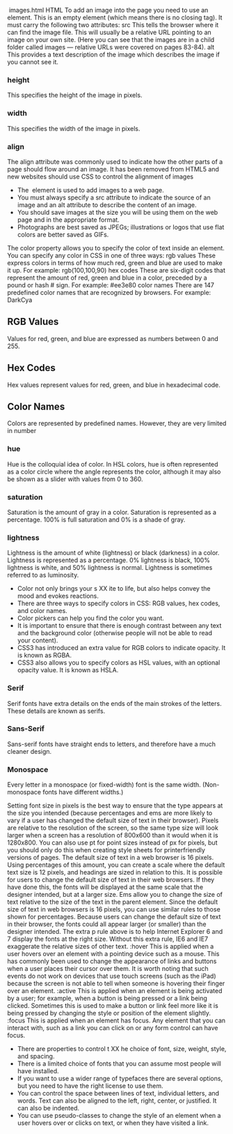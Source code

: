 <img> images.html HTML
To add an image into the page
you need to use an <img>
element. This is an empty
element (which means there is
no closing tag). It must carry the
following two attributes:
src
This tells the browser where
it can find the image file. This
will usually be a relative URL
pointing to an image on your
own site. (Here you can see that
the images are in a child folder
called images — relative URLs
were covered on pages 83-84).
alt
This provides a text description
of the image which describes the
image if you cannot see it.

### height
This specifies the height of the
image in pixels.
### width
This specifies the width of the
image in pixels.
### align 
The align attribute was
commonly used to indicate how
the other parts of a page should
flow around an image. It has
been removed from HTML5
and new websites should use
CSS to control the alignment of
images

- The <img> element is used to add images to a
web page.
- You must always specify a src attribute to indicate the
source of an image and an alt attribute to describe the
content of an image.
-  You should save images at the size you will be using
them on the web page and in the appropriate format.
-  Photographs are best saved as JPEGs; illustrations or
logos that use flat colors are better saved as GIFs.

The color property allows you
to specify the color of text inside
an element. You can specify any
color in CSS in one of three ways:
rgb values
These express colors in terms
of how much red, green and
blue are used to make it up. For
example: rgb(100,100,90)
hex codes
These are six-digit codes that
represent the amount of red,
green and blue in a color,
preceded by a pound or hash #
sign. For example: #ee3e80
color names
There are 147 predefined color
names that are recognized
by browsers. For example:
DarkCya

## RGB Values
Values for red, green, and blue
are expressed as numbers
between 0 and 255.

## Hex Codes
Hex values represent values
for red, green, and blue in
hexadecimal code.

## Color Names
Colors are represented by
predefined names. However,
they are very limited in number

### hue
Hue is the colloquial idea of
color. In HSL colors, hue is often
represented as a color circle
where the angle represents the
color, although it may also be
shown as a slider with values
from 0 to 360.

### saturation
Saturation is the amount of
gray in a color. Saturation is
represented as a percentage.
100% is full saturation and 0%
is a shade of gray.

### lightness
Lightness is the amount of
white (lightness) or black
(darkness) in a color. Lightness
is represented as a percentage.
0% lightness is black, 100%
lightness is white, and 50%
lightness is normal. Lightness
is sometimes referred to as
luminosity.


- Color not only brings your s XX ite to life, but also helps
convey the mood and evokes reactions.
- There are three ways to specify colors in CSS:
RGB values, hex codes, and color names.
- Color pickers can help you find the color you want.
- It is important to ensure that there is enough contrast
between any text and the background color (otherwise
people will not be able to read your content).
- CSS3 has introduced an extra value for RGB colors to
indicate opacity. It is known as RGBA.
- CSS3 also allows you to specify colors as HSL values,
with an optional opacity value. It is known as HSLA.

### Serif
Serif fonts have extra details on
the ends of the main strokes of
the letters. These details are
known as serifs.

### Sans-Serif
Sans-serif fonts have straight
ends to letters, and therefore
have a much cleaner design.

### Monospace
Every letter in a monospace (or
fixed-width) font is the same
width. (Non-monospace fonts
have different widths.)

Setting font size in pixels is the
best way to ensure that the type
appears at the size you intended
(because percentages and ems
are more likely to vary if a user
has changed the default size of
text in their browser).
Pixels are relative to the
resolution of the screen, so the
same type size will look larger
when a screen has a resolution
of 800x600 than it would when
it is 1280x800.
You can also use pt for point
sizes instead of px for pixels, but
you should only do this when
creating style sheets for printerfriendly
versions of pages.
The default size of text in a
web browser is 16 pixels. Using
percentages of this amount, you
can create a scale where the
default text size is 12 pixels, and
headings are sized in relation
to this.
It is possible for users to change
the default size of text in their
web browsers. If they have
done this, the fonts will be
displayed at the same scale that
the designer intended, but at a
larger size.
Ems allow you to change the size
of text relative to the size of the
text in the parent element. Since
the default size of text in web
browsers is 16 pixels, you can
use similar rules to those shown
for percentages.
Because users can change
the default size of text in their
browser, the fonts could all
appear larger (or smaller) than
the designer intended.
The extra p rule above is to help
Internet Explorer 6 and 7 display
the fonts at the right size.
Without this extra rule, IE6 and
IE7 exaggerate the relative sizes
of other text.
:hover
This is applied when a user
hovers over an element with a
pointing device such as a mouse.
This has commonly been used
to change the appearance of
links and buttons when a user
places their cursor over them. It
is worth noting that such events
do not work on devices that use
touch screens (such as the iPad)
because the screen is not able to
tell when someone is hovering
their finger over an element.
:active
This is applied when an element
is being activated by a user; for
example, when a button is being
pressed or a link being clicked.
Sometimes this is used to make
a button or link feel more like it
is being pressed by changing the
style or position of the element
slightly.
:focus
This is applied when an element
has focus. Any element that
you can interact with, such as a
link you can click on or any form
control can have focus.

- There are properties to control t XX he choice of font, size,
weight, style, and spacing.
- There is a limited choice of fonts that you can assume
most people will have installed.
-  If you want to use a wider range of typefaces there are
several options, but you need to have the right license
to use them.
-  You can control the space between lines of text,
individual letters, and words. Text can also be aligned
to the left, right, center, or justified. It can also be
indented.
-  You can use pseudo-classes to change the style of an
element when a user hovers over or clicks on text, or
when they have visited a link.





















